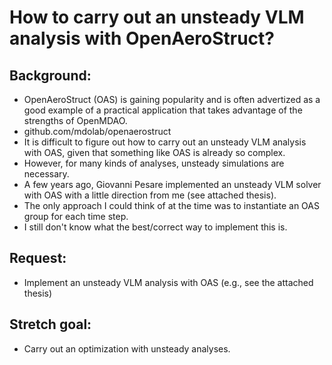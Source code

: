 # How to carry out an unsteady VLM analysis with OpenAeroStruct?

## Background:
* OpenAeroStruct (OAS) is gaining popularity and is often advertized as a good example of a practical application that takes advantage of the strengths of OpenMDAO.
* github.com/mdolab/openaerostruct
* It is difficult to figure out how to carry out an unsteady VLM analysis with OAS, given that something like OAS is already so complex.
* However, for many kinds of analyses, unsteady simulations are necessary.
* A few years ago, Giovanni Pesare implemented an unsteady VLM solver with OAS with a little direction from me (see attached thesis).
* The only approach I could think of at the time was to instantiate an OAS group for each time step.
* I still don't know what the best/correct way to implement this is.

## Request:
* Implement an unsteady VLM analysis with OAS (e.g., see the attached thesis)

## Stretch goal:
* Carry out an optimization with unsteady analyses.
